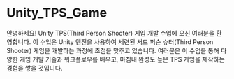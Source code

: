 # Unity_TPS_Game
안녕하세요! Unity TPS(Third Person Shooter) 게임 개발 수업에 오신 여러분을 환영합니다. 이 수업은 Unity 엔진을 사용하여 세련된 서드 퍼슨 슈터(Third Person Shooter) 게임을 개발하는 과정에 초점을 맞추고 있습니다. 여러분은 이 수업을 통해 다양한 게임 개발 기술과 워크플로우를 배우고, 마침내 완성도 높은 TPS 게임을 제작하는 경험을 쌓을 것입니다.
